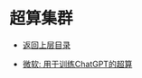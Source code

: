 # 超算集群


* [返回上层目录](../machine-learning-training-framework.md)

* [微软: 用于训练ChatGPT的超算](microsoft-supercomputing-cluster-for-chatgpt/microsoft-supercomputing-cluster-for-chatgpt.md)

